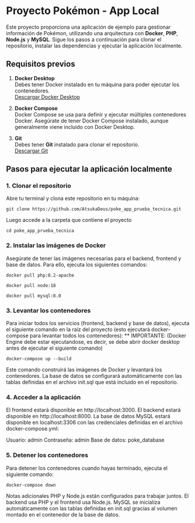 # Proyecto Pokémon - App Local

Este proyecto proporciona una aplicación de ejemplo para gestionar información de Pokémon, utilizando una arquitectura con **Docker**, **PHP**, **Node.js** y **MySQL**. Sigue los pasos a continuación para clonar el repositorio, instalar las dependencias y ejecutar la aplicación localmente.

## Requisitos previos

1. **Docker Desktop**  
   Debes tener Docker instalado en tu máquina para poder ejecutar los contenedores.  
   [Descargar Docker Desktop](https://www.docker.com/get-started/)

2. **Docker Compose**  
   Docker Compose se usa para definir y ejecutar múltiples contenedores Docker. Asegúrate de tener Docker Compose instalado, aunque generalmente viene incluido con Docker Desktop.

3. **Git**  
   Debes tener **Git** instalado para clonar el repositorio.  
   [Descargar Git](https://git-scm.com/)

## Pasos para ejecutar la aplicación localmente

### 1. Clonar el repositorio

Abre tu terminal y clona este repositorio en tu máquina:

```
git clone https://github.com/AtsukaDeus/poke_app_prueba_tecnica.git
```

Luego accede a la carpeta que contiene el proyecto
```
cd poke_app_prueba_tecnica
```

### 2. Instalar las imágenes de Docker
Asegúrate de tener las imágenes necesarias para el backend, frontend y base de datos. Para ello, ejecuta los siguientes comandos:

```
docker pull php:8.2-apache
```
```
docker pull node:18
```
```
docker pull mysql:8.0
```

### 3. Levantar los contenedores
Para iniciar todos los servicios (frontend, backend y base de datos), ejecuta el siguiente comando en la raíz del proyecto (esto ejecutará docker-compose para levantar todos los contenedores):
** IMPORTANTE: (Docker Engine debe estar ejecutandose, es decir, se debe abrir docker desktop antes de ejecutar el siguiente comando)
```
docker-compose up --build
```
Este comando construirá las imágenes de Docker y levantará los contenedores. La base de datos se configurará automáticamente con las tablas definidas en el archivo init.sql que está incluido en el repositorio.


### 4. Acceder a la aplicación
El frontend estará disponible en http://localhost:3000.
El backend estará disponible en http://localhost:8000.
La base de datos MySQL estará disponible en localhost:3306 con las credenciales definidas en el archivo docker-compose.yml:

Usuario: admin
Contraseña: admin
Base de datos: poke_database

### 5. Detener los contenedores
Para detener los contenedores cuando hayas terminado, ejecuta el siguiente comando:
```
docker-compose down
```

Notas adicionales
PHP y Node.js están configurados para trabajar juntos. El backend usa PHP y el frontend usa Node.js.
MySQL se inicializa automáticamente con las tablas definidas en init.sql gracias al volumen montado en el contenedor de la base de datos.
